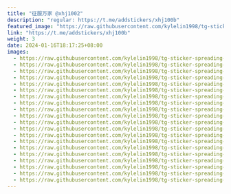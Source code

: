 ```yaml
---
title: "征服万家 @xhj1002"
description: "regular: https://t.me/addstickers/xhj100b"
featured_image: "https://raw.githubusercontent.com/kylelin1998/tg-sticker-spreading-worldwide-images/main/img/6d49efa8-60b0-48a3-92a5-1a8f070dd7f0.jpg"
link: "https://t.me/addstickers/xhj100b"
weight: 3
date: 2024-01-16T18:17:25+08:00
images:
  - https://raw.githubusercontent.com/kylelin1998/tg-sticker-spreading-worldwide-images/main/img/6d49efa8-60b0-48a3-92a5-1a8f070dd7f0.jpg
  - https://raw.githubusercontent.com/kylelin1998/tg-sticker-spreading-worldwide-images/main/img/c6df1b33-3b33-4bbc-9aa4-12ead34f6547.jpg
  - https://raw.githubusercontent.com/kylelin1998/tg-sticker-spreading-worldwide-images/main/img/0f0457dd-69e4-4799-8673-cb433456bac1.jpg
  - https://raw.githubusercontent.com/kylelin1998/tg-sticker-spreading-worldwide-images/main/img/1f93df68-0cda-4a90-ad0f-0b2edb8ab24a.jpg
  - https://raw.githubusercontent.com/kylelin1998/tg-sticker-spreading-worldwide-images/main/img/f7f20e1e-85f7-463a-933b-1457ed722260.jpg
  - https://raw.githubusercontent.com/kylelin1998/tg-sticker-spreading-worldwide-images/main/img/97290fa0-79a7-4969-9e34-c9d8fa14ffbe.jpg
  - https://raw.githubusercontent.com/kylelin1998/tg-sticker-spreading-worldwide-images/main/img/36b4792a-fe11-4988-a096-dd3bb81eaedf.jpg
  - https://raw.githubusercontent.com/kylelin1998/tg-sticker-spreading-worldwide-images/main/img/6ba04222-f4cb-4da4-b957-0621bf5bcd5a.jpg
  - https://raw.githubusercontent.com/kylelin1998/tg-sticker-spreading-worldwide-images/main/img/89118348-4922-430b-aaa2-3f129a34dc91.jpg
  - https://raw.githubusercontent.com/kylelin1998/tg-sticker-spreading-worldwide-images/main/img/cb1eec33-8742-4315-a017-b65666b6e85b.jpg
  - https://raw.githubusercontent.com/kylelin1998/tg-sticker-spreading-worldwide-images/main/img/602d3b41-8d13-4900-bd8f-07ceacf72c26.jpg
  - https://raw.githubusercontent.com/kylelin1998/tg-sticker-spreading-worldwide-images/main/img/82425d89-5584-4fbe-8c38-3c81cd789b06.jpg
  - https://raw.githubusercontent.com/kylelin1998/tg-sticker-spreading-worldwide-images/main/img/6e378948-f3b3-4754-a44b-26b26a99012f.jpg
  - https://raw.githubusercontent.com/kylelin1998/tg-sticker-spreading-worldwide-images/main/img/0148c8e2-1a5e-4cfd-9cb5-77ab169559ca.jpg
  - https://raw.githubusercontent.com/kylelin1998/tg-sticker-spreading-worldwide-images/main/img/3c71ef13-6a91-44d9-a5fe-ab13f87b70ef.jpg
  - https://raw.githubusercontent.com/kylelin1998/tg-sticker-spreading-worldwide-images/main/img/fb87181e-d584-44cd-86f4-6f8b28108ff0.jpg
  - https://raw.githubusercontent.com/kylelin1998/tg-sticker-spreading-worldwide-images/main/img/bb3f35c2-4e40-4bd7-9f56-e65ca70ac59a.jpg
  - https://raw.githubusercontent.com/kylelin1998/tg-sticker-spreading-worldwide-images/main/img/b3e49d99-890b-4b6d-9542-b51a6a8b2981.jpg
  - https://raw.githubusercontent.com/kylelin1998/tg-sticker-spreading-worldwide-images/main/img/31c62d64-49e6-4651-8ddc-f8fda6916066.jpg
  - https://raw.githubusercontent.com/kylelin1998/tg-sticker-spreading-worldwide-images/main/img/8c92a14e-f100-4286-bb51-dc8d0f7b5fb7.jpg
---
```

